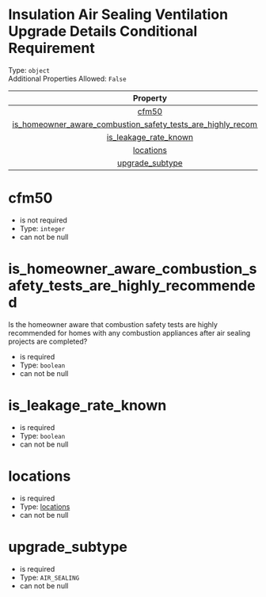 
Insulation Air Sealing Ventilation Upgrade Details Conditional Requirement
==========================================================================
  
Type: `object`  
Additional Properties Allowed: `False`  
  

|Property|Type|Required|Nullable|Format|Title|
| :---: | :---: | :---: | :---: | :---: | :---: |
|[cfm50](#cfm50)|`integer`||False|||
|[is_homeowner_aware_combustion_safety_tests_are_highly_recommended](#is_homeowner_aware_combustion_safety_tests_are_highly_recommended)|`boolean`|:white_check_mark:|False|||
|[is_leakage_rate_known](#is_leakage_rate_known)|`boolean`|:white_check_mark:|False|||
|[locations](#locations)|[locations](locations.md)|:white_check_mark:|False||Locations|
|[upgrade_subtype](#upgrade_subtype)|`AIR_SEALING`|:white_check_mark:|False|||

cfm50
=====
  
  
  

- is not required
- Type: `integer`
- can not be null
  

is_homeowner_aware_combustion_safety_tests_are_highly_recommended
=================================================================
  
Is the homeowner aware that combustion safety tests are highly recommended for homes with any combustion appliances after air sealing projects are completed?  
  

- is required
- Type: `boolean`
- can not be null
  

is_leakage_rate_known
=====================
  
  
  

- is required
- Type: `boolean`
- can not be null
  

locations
=========
  
  
  

- is required
- Type: [locations](locations.md)
- can not be null
  

upgrade_subtype
===============
  
  
  

- is required
- Type: `AIR_SEALING`
- can not be null
  
